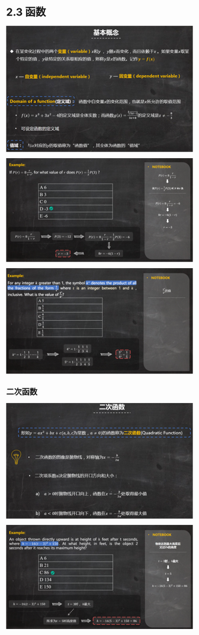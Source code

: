 # 2.3 函数
![](_v_images/20201101103908473_9431.png)

![](_v_images/20201101104313603_5339.png)

![](_v_images/20201101104709100_32724.png)
## 二次函数

![](_v_images/20201101104828170_21007.png)

![](_v_images/20201101105306019_5467.png)